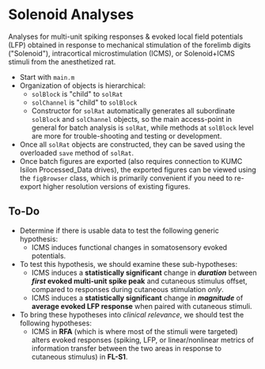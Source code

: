 # Solenoid Analyses
Analyses for multi-unit spiking responses &amp; evoked local field potentials (LFP) obtained in response to mechanical stimulation of the forelimb digits ("Solenoid"), intracortical microstimulation (ICMS), or Solenoid+ICMS stimuli from the anesthetized rat. 

* Start with `main.m`
* Organization of objects is hierarchical:
  * `solBlock` is "child" to `solRat`
  * `solChannel` is "child" to `solBlock`
  * Constructor for `solRat` automatically generates all subordinate `solBlock` and `solChannel` objects, so the main access-point in general for batch analysis is `solRat`, while methods at `solBlock` level are more for trouble-shooting and testing or development.
* Once all `solRat` objects are constructed, they can be saved using the overloaded `save` method of `solRat`.
* Once batch figures are exported (also requires connection to KUMC Isilon Processed_Data drives), the exported figures can be viewed using the `figBrowser` class, which is primarily convenient if you need to re-export higher resolution versions of existing figures.
## To-Do ##

* Determine if there is usable data to test the following generic hypothesis:
  * ICMS induces functional changes in somatosensory evoked potentials.
* To test this hypothesis, we should examine these sub-hypotheses:
  * ICMS induces a **statistically significant** change in _**duration**_ between **_first_ evoked multi-unit spike peak** and cutaneous stimulus offset, compared to responses during cutaneous stimulation _only_.
  * ICMS induces a **statistically significant** change in _**magnitude**_ of **average evoked LFP response** when paired with cutaneous stimuli.
* To bring these hypotheses into _clinical relevance_, we should test the following hypotheses:
  * ICMS in **RFA** (which is where most of the stimuli were targeted) alters evoked responses (spiking, LFP, or linear/nonlinear metrics of information transfer between the two areas in response to cutaneous stimulus) in **FL-S1**.